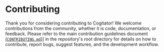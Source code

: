 # Contributing

Thank you for considering contributing to Cogitator!
We welcome contributions from the community, whether it is code, documentation, or feedback.
Please refer to the main contribution guidelines document
[(`CONTRIBUTING.md`)](https://github.com/habedi/cogitator/blob/main/CONTRIBUTING.md)]
in the repository's root directory for details on how to contribute, report bugs, suggest features, and the development workflow.
